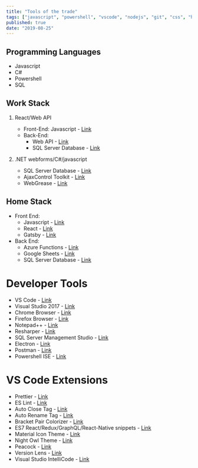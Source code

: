 ```yaml
---
title: "Tools of the trade"
tags: ["javascript", "powershell", "vscode", "nodejs", "git", "css", "html", "net", "react"]
published: true
date: "2019-08-25"
---
```


## Programming Languages

- Javascript
- C#
- Powershell
- SQL

## Work Stack

1. React/Web API

   - Front-End: Javascript - <a href="https://developer.mozilla.org/en-US/docs/Web/JavaScript" target="_blank">Link</a>
   - Back-End:
     - Web API - <a href="https://dotnet.microsoft.com/apps/aspnet/apis" target="_blank">Link</a>
     - SQL Server Database - <a href="hhttps://www.microsoft.com/en-us/sql-server/default.aspx" target="_blank">Link</a>

2. .NET webforms/C#/javascript

   - SQL Server Database - <a href="https://www.microsoft.com/en-us/sql-server/default.aspx" target="_blank">Link</a>
   - AjaxControl Toolkit - <a href="http://www.ajaxtoolkit.net/" target="_blank">Link</a>
   - WebGrease - <a href="https://archive.codeplex.com/?p=webgrease" target="_blank">Link</a>

## Home Stack

- Front End:
  - Javascript - <a href="https://developer.mozilla.org/en-US/docs/Web/JavaScript" target="_blank">Link</a>
  - React - <a href="https://reactjs.org/" target="_blank">Link</a>
  - Gatsby - <a href="https://www.gatsbyjs.org/" target="_blank">Link</a>
- Back End:
  - Azure Functions - <a href="https://azure.microsoft.com/en-us/blog/introducing-azure-functions/" target="_blank">Link</a>
  - Google Sheets - <a href="https://www.google.com/sheets/about/" target="_blank">Link</a>
  - SQL Server Database - <a href="https://www.microsoft.com/en-us/sql-server/default.aspx" target="_blank">Link</a>

# Developer Tools

- VS Code - <a href="https://code.visualstudio.com/" target="_blank">Link</a>
- Visual Studio 2017 - <a href="https://visualstudio.microsoft.com/" target="_blank">Link</a>
- Chrome Browser - <a href="https://www.google.com/chrome/" target="_blank">Link</a>
- Firefox Browser - <a href="https://www.mozilla.org/en-US/firefox/" target="_blank">Link</a>
- Notepad++ - <a href="https://notepad-plus-plus.org/" target="_blank">Link</a>
- Resharper - <a href="https://www.jetbrains.com/resharper/" target="_blank">Link</a>
- SQL Server Management Studio - <a href="https://docs.microsoft.com/en-us/sql/ssms/download-sql-server-management-studio-ssms?view=sql-server-2017" target="_blank">Link</a>
- Electron - <a href="https://electronjs.org/" target="_blank">Link</a>
- Postman - <a href="https://www.getpostman.com/" target="_blank">Link</a>
- Powershell ISE - <a href="https://docs.microsoft.com/en-us/powershell/scripting/components/ise/windows-powershell-integrated-scripting-environment--ise-" target="_blank">Link</a>

# VS Code Extensions

- Prettier - <a href="https://prettier.io/" target="_blank">Link</a>
- ES Lint - <a href="https://marketplace.visualstudio.com/items?itemName=dbaeumer.vscode-eslint" target="_blank">Link</a>
- Auto Close Tag - <a href="https://marketplace.visualstudio.com/items?itemName=formulahendry.auto-close-tag" target="_blank">Link</a>
- Auto Rename Tag - <a href="https://marketplace.visualstudio.com/items?itemName=formulahendry.auto-rename-tag" target="_blank">Link</a>
- Bracket Pair Colorizer - <a href="https://marketplace.visualstudio.com/items?itemName=CoenraadS.bracket-pair-colorizer" target="_blank">Link</a>
- ES7 React/Redux/GraphQL/React-Native snippets - <a href="https://marketplace.visualstudio.com/items?itemName=dsznajder.es7-react-js-snippets" target="_blank">Link</a>
- Material Icon Theme - <a href="https://marketplace.visualstudio.com/items?itemName=PKief.material-icon-theme" target="_blank">Link</a>
- Night Owl Theme - <a href="https://marketplace.visualstudio.com/items?itemName=sdras.night-owl" target="_blank">Link</a>
- Peacock - <a href="https://marketplace.visualstudio.com/items?itemName=johnpapa.vscode-peacock" target="_blank">Link</a>
- Version Lens - <a href="https://marketplace.visualstudio.com/items?itemName=pflannery.vscode-versionlens" target="_blank">Link</a>
- Visual Studio IntelliCode - <a href="https://marketplace.visualstudio.com/items?itemName=VisualStudioExptTeam.vscodeintellicode" target="_blank">Link</a>
